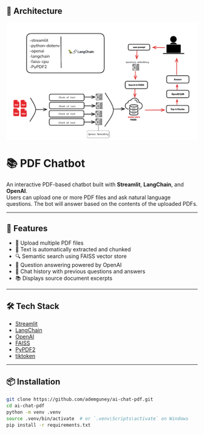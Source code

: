 ## 🧠 Architecture

![PDF Chatbot Architecture](assets/architecture.png)


# 📚 PDF Chatbot

An interactive PDF-based chatbot built with **Streamlit**, **LangChain**, and **OpenAI**.  
Users can upload one or more PDF files and ask natural language questions. The bot will answer based on the contents of the uploaded PDFs.

---

## 🚀 Features

- 📄 Upload multiple PDF files
- 🧠 Text is automatically extracted and chunked
- 🔍 Semantic search using FAISS vector store
- 🤖 Question answering powered by OpenAI
- 💬 Chat history with previous questions and answers
- 📚 Displays source document excerpts

---

## 🛠️ Tech Stack

- [Streamlit](https://streamlit.io/)
- [LangChain](https://www.langchain.com/)
- [OpenAI](https://platform.openai.com/)
- [FAISS](https://github.com/facebookresearch/faiss)
- [PyPDF2](https://pypi.org/project/PyPDF2/)
- [tiktoken](https://pypi.org/project/tiktoken/)

---

## 📦 Installation

```bash
git clone https://github.com/ademguney/ai-chat-pdf.git
cd ai-chat-pdf
python -m venv .venv
source .venv/bin/activate  # or `.venv\Scripts\activate` on Windows
pip install -r requirements.txt
